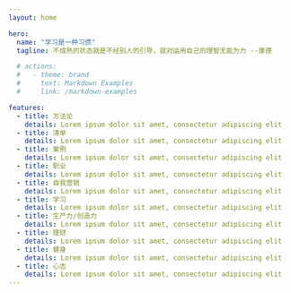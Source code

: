 ```yaml
---
layout: home

hero:
  name: "学习是一种习惯"
  tagline: 不成熟的状态就是不经别人的引导，就对运用自己的理智无能为力 --康德

  # actions:
  #   - theme: brand
  #     text: Markdown Examples
  #     link: /markdown-examples

features:
  - title: 方法论
    details: Lorem ipsum dolor sit amet, consectetur adipiscing elit
  - title: 清单
    details: Lorem ipsum dolor sit amet, consectetur adipiscing elit
  - title: 案例
    details: Lorem ipsum dolor sit amet, consectetur adipiscing elit
  - title: 职业
    details: Lorem ipsum dolor sit amet, consectetur adipiscing elit
  - title: 自我营销
    details: Lorem ipsum dolor sit amet, consectetur adipiscing elit
  - title: 学习
    details: Lorem ipsum dolor sit amet, consectetur adipiscing elit
  - title: 生产力/创造力
    details: Lorem ipsum dolor sit amet, consectetur adipiscing elit
  - title: 理财
    details: Lorem ipsum dolor sit amet, consectetur adipiscing elit
  - title: 健身
    details: Lorem ipsum dolor sit amet, consectetur adipiscing elit
  - title: 心态
    details: Lorem ipsum dolor sit amet, consectetur adipiscing elit
---
```


